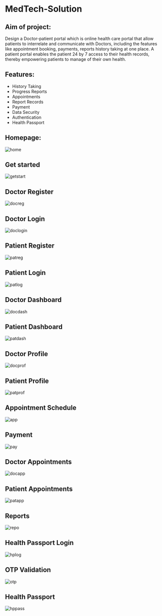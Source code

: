 # MedTech-Solution

## Aim of project:
Design a Doctor-patient portal which is online health care portal that allow patients to interrelate and communicate with Doctors, including the features like appointment booking, payments, reports history taking at one place. A patient portal enables the patient 24 by 7 access to their health records, thereby empowering patients to manage of their own health.

## Features:
*	History Taking      
*	Progress Reports
*	Appointments
*	Report Records
*	Payment
*	Data Security
*	Authentication
*	Health Passport

## Homepage:
![home](https://github.com/Ketan2010/MedTech-Solution/blob/master/screenshot/homepage.png?raw=true) 
## Get started <br>
![getstart](https://github.com/Ketan2010/MedTech-Solution/blob/master/screenshot/getstart.png?raw=true) 
## Doctor Register <br>
![docreg](https://github.com/Ketan2010/MedTech-Solution/blob/master/screenshot/docreg.png?raw=true) 
## Doctor Login <br>
![doclogin](https://github.com/Ketan2010/MedTech-Solution/blob/master/screenshot/doclog.png?raw=true) 
## Patient Register <br>
![patreg](https://github.com/Ketan2010/MedTech-Solution/blob/master/screenshot/patreg.png?raw=true) 
## Patient Login <br>
![patlog](https://github.com/Ketan2010/MedTech-Solution/blob/master/screenshot/patlog.png?raw=true) 
## Doctor Dashboard <br>
![docdash](https://github.com/Ketan2010/MedTech-Solution/blob/master/screenshot/docdash.png?raw=true) 
## Patient Dashboard <br>
![patdash](https://github.com/Ketan2010/MedTech-Solution/blob/master/screenshot/patdash.png?raw=true) 
## Doctor Profile <br>
![docprof](https://github.com/Ketan2010/MedTech-Solution/blob/master/screenshot/docprof.png?raw=true) 
## Patient Profile <br>
![patprof](https://github.com/Ketan2010/MedTech-Solution/blob/master/screenshot/patprof.png?raw=true) 
## Appointment Schedule <br>
![app](https://github.com/Ketan2010/MedTech-Solution/blob/master/screenshot/appschedule.png?raw=true) 
## Payment <br>
![pay](https://github.com/Ketan2010/MedTech-Solution/blob/master/screenshot/payment.png?raw=true) 
## Doctor Appointments <br>
![docapp](https://github.com/Ketan2010/MedTech-Solution/blob/master/screenshot/docapp.png?raw=true)
## Patient Appointments <br>
![patapp](https://github.com/Ketan2010/MedTech-Solution/blob/master/screenshot/patapp.png?raw=true)
## Reports <br>
![repo](https://github.com/Ketan2010/MedTech-Solution/blob/master/screenshot/report.png?raw=true)
## Health Passport Login <br>
![hplog](https://github.com/Ketan2010/MedTech-Solution/blob/master/screenshot/helthlog.png?raw=true) 
## OTP Validation <br>
![otp](https://github.com/Ketan2010/MedTech-Solution/blob/master/screenshot/otp.png?raw=true) 
## Health Passport <br>
![hppass](https://github.com/Ketan2010/MedTech-Solution/blob/master/screenshot/hp.png?raw=true) 

